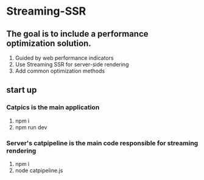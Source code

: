 # Streaming-SSR
## The goal is to include a performance optimization solution. 
1. Guided by web performance indicators 
2. Use Streaming SSR for server-side rendering 
3. Add common optimization methods

## start up

### Catpics is the main application 
1. npm i 
2. npm run dev
 
### Server's catpipeline is the main code responsible for streaming rendering

1. npm i 
2. node catpipeline.js 